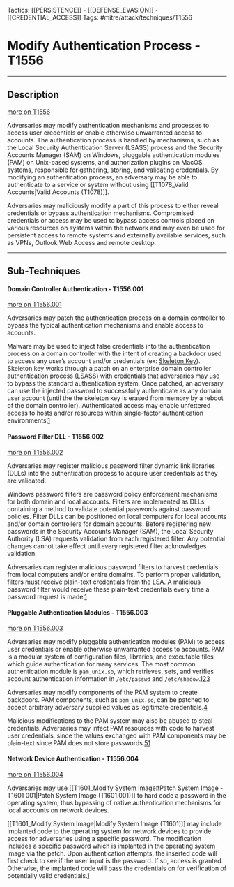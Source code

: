 Tactics: [[PERSISTENCE]] - [[DEFENSE_EVASION]] - [[CREDENTIAL_ACCESS]]
Tags: #mitre/attack/techniques/T1556  

# Modify Authentication Process - T1556
---
## Description
[more on T1556](https://attack.mitre.org/techniques/T1556)

Adversaries may modify authentication mechanisms and processes to access user credentials or enable otherwise unwarranted access to accounts. The authentication process is handled by mechanisms, such as the Local Security Authentication Server (LSASS) process and the Security Accounts Manager (SAM) on Windows, pluggable authentication modules (PAM) on Unix-based systems, and authorization plugins on MacOS systems, responsible for gathering, storing, and validating credentials. By modifying an authentication process, an adversary may be able to authenticate to a service or system without using [[T1078_Valid Accounts|Valid Accounts (T1078)]].

Adversaries may maliciously modify a part of this process to either reveal credentials or bypass authentication mechanisms. Compromised credentials or access may be used to bypass access controls placed on various resources on systems within the network and may even be used for persistent access to remote systems and externally available services, such as VPNs, Outlook Web Access and remote desktop.

---
## Sub-Techniques

#### Domain Controller Authentication - T1556.001
[more on T1556.001](https://attack.mitre.org/techniques/T1556/001)

Adversaries may patch the authentication process on a domain controller to bypass the typical authentication mechanisms and enable access to accounts.

Malware may be used to inject false credentials into the authentication process on a domain controller with the intent of creating a backdoor used to access any user’s account and/or credentials (ex: [Skeleton Key](https://attack.mitre.org/software/S0007)). Skeleton key works through a patch on an enterprise domain controller authentication process (LSASS) with credentials that adversaries may use to bypass the standard authentication system. Once patched, an adversary can use the injected password to successfully authenticate as any domain user account (until the the skeleton key is erased from memory by a reboot of the domain controller). Authenticated access may enable unfettered access to hosts and/or resources within single-factor authentication environments.[1](https://www.secureworks.com/research/skeleton-key-malware-analysis)

#### Password Filter DLL - T1556.002
[more on T1556.002](https://attack.mitre.org/techniques/T1556/002)

Adversaries may register malicious password filter dynamic link libraries (DLLs) into the authentication process to acquire user credentials as they are validated.

Windows password filters are password policy enforcement mechanisms for both domain and local accounts. Filters are implemented as DLLs containing a method to validate potential passwords against password policies. Filter DLLs can be positioned on local computers for local accounts and/or domain controllers for domain accounts. Before registering new passwords in the Security Accounts Manager (SAM), the Local Security Authority (LSA) requests validation from each registered filter. Any potential changes cannot take effect until every registered filter acknowledges validation.

Adversaries can register malicious password filters to harvest credentials from local computers and/or entire domains. To perform proper validation, filters must receive plain-text credentials from the LSA. A malicious password filter would receive these plain-text credentials every time a password request is made.[1](http://carnal0wnage.attackresearch.com/2013/09/stealing-passwords-every-time-they.html)

#### Pluggable Authentication Modules - T1556.003
[more on T1556.003](https://attack.mitre.org/techniques/T1556/003)

Adversaries may modify pluggable authentication modules (PAM) to access user credentials or enable otherwise unwarranted access to accounts. PAM is a modular system of configuration files, libraries, and executable files which guide authentication for many services. The most common authentication module is `pam_unix.so`, which retrieves, sets, and verifies account authentication information in `/etc/passwd` and `/etc/shadow`.[1](https://opensource.apple.com/source/dovecot/dovecot-239/dovecot/doc/wiki/PasswordDatabase.PAM.txt)[2](https://linux.die.net/man/8/pam_unix)[3](https://access.redhat.com/documentation/en-us/red_hat_enterprise_linux/6/html/managing_smart_cards/pluggable_authentication_modules)

Adversaries may modify components of the PAM system to create backdoors. PAM components, such as `pam_unix.so`, can be patched to accept arbitrary adversary supplied values as legitimate credentials.[4](https://github.com/zephrax/linux-pam-backdoor)

Malicious modifications to the PAM system may also be abused to steal credentials. Adversaries may infect PAM resources with code to harvest user credentials, since the values exchanged with PAM components may be plain-text since PAM does not store passwords.[5](https://x-c3ll.github.io/posts/PAM-backdoor-DNS/)[1](https://opensource.apple.com/source/dovecot/dovecot-239/dovecot/doc/wiki/PasswordDatabase.PAM.txt)

#### Network Device Authentication - T1556.004
[more on T1556.004](https://attack.mitre.org/techniques/T1556/004)

Adversaries may use [[T1601_Modify System Image#Patch System Image - T1601 001|Patch System Image (T1601.001)]] to hard code a password in the operating system, thus bypassing of native authentication mechanisms for local accounts on network devices.

[[T1601_Modify System Image|Modify System Image (T1601)]] may include implanted code to the operating system for network devices to provide access for adversaries using a specific password. The modification includes a specific password which is implanted in the operating system image via the patch. Upon authentication attempts, the inserted code will first check to see if the user input is the password. If so, access is granted. Otherwise, the implanted code will pass the credentials on for verification of potentially valid credentials.[1](https://www.fireeye.com/blog/threat-research/2015/09/synful_knock_-_acis.html)



